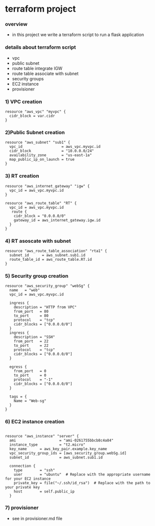 # terraform project 
### overview 
- in this project we write a terraform script to run a flask application
### details about terraform script
- vpc 
- public subnet
- route table integrate IGW
- route table associate with subnet
- security groups
- EC2 instance
- provisioner
### 1) VPC creation
```
resource "aws_vpc" "myvpc" {
  cidr_block = var.cidr
}
```
### 2)Public Subnet creation
```
resource "aws_subnet" "sub1" {
  vpc_id                  = aws_vpc.myvpc.id
  cidr_block              = "10.0.0.0/24"
  availability_zone       = "us-east-1a"
  map_public_ip_on_launch = true
}
```
### 3) RT creation
```
resource "aws_internet_gateway" "igw" {
  vpc_id = aws_vpc.myvpc.id
}

resource "aws_route_table" "RT" {
  vpc_id = aws_vpc.myvpc.id
   route {
    cidr_block = "0.0.0.0/0"
    gateway_id = aws_internet_gateway.igw.id
  }
}
```
### 4) RT asoscate with subnet
```
resource "aws_route_table_association" "rta1" {
  subnet_id      = aws_subnet.sub1.id
  route_table_id = aws_route_table.RT.id
}
```
### 5) Security group creation
```
resource "aws_security_group" "webSg" {
  name   = "web"
  vpc_id = aws_vpc.myvpc.id

  ingress {
    description = "HTTP from VPC"
    from_port   = 80
    to_port     = 80
    protocol    = "tcp"
    cidr_blocks = ["0.0.0.0/0"]
  }
  ingress {
    description = "SSH"
    from_port   = 22
    to_port     = 22
    protocol    = "tcp"
    cidr_blocks = ["0.0.0.0/0"]
  }

  egress {
    from_port   = 0
    to_port     = 0
    protocol    = "-1"
    cidr_blocks = ["0.0.0.0/0"]
  }

  tags = {
    Name = "Web-sg"
  }
}
```
### 6) EC2 instance creation
```

resource "aws_instance" "server" {
  ami                    = "ami-0261755bbcb8c4a84"
  instance_type          = "t2.micro"
  key_name      = aws_key_pair.example.key_name
  vpc_security_group_ids = [aws_security_group.webSg.id]
  subnet_id              = aws_subnet.sub1.id

  connection {
    type        = "ssh"
    user        = "ubuntu"  # Replace with the appropriate username for your EC2 instance
    private_key = file("~/.ssh/id_rsa")  # Replace with the path to your private key
    host        = self.public_ip
  }
  ```
### 7) provisioner
- see in provisioner.md file
